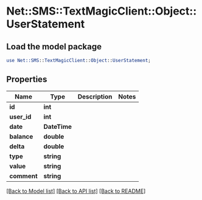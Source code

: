 # Net::SMS::TextMagicClient::Object::UserStatement

## Load the model package
```perl
use Net::SMS::TextMagicClient::Object::UserStatement;
```

## Properties
Name | Type | Description | Notes
------------ | ------------- | ------------- | -------------
**id** | **int** |  | 
**user_id** | **int** |  | 
**date** | **DateTime** |  | 
**balance** | **double** |  | 
**delta** | **double** |  | 
**type** | **string** |  | 
**value** | **string** |  | 
**comment** | **string** |  | 

[[Back to Model list]](../README.md#documentation-for-models) [[Back to API list]](../README.md#documentation-for-api-endpoints) [[Back to README]](../README.md)


